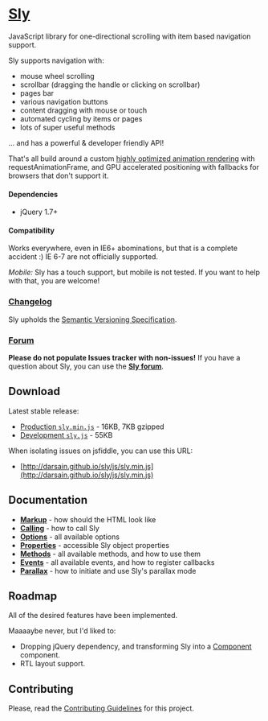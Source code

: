 # [Sly](http://darsa.in/sly)

JavaScript library for one-directional scrolling with item based navigation support.

Sly supports navigation with:

- mouse wheel scrolling
- scrollbar (dragging the handle or clicking on scrollbar)
- pages bar
- various navigation buttons
- content dragging with mouse or touch
- automated cycling by items or pages
- lots of super useful methods

... and has a powerful & developer friendly API!

That's all build around a custom [highly optimized animation rendering](http://i.imgur.com/nszjJBZ.png) with
requestAnimationFrame, and GPU accelerated positioning with fallbacks for browsers that don't support it.

#### Dependencies

- jQuery 1.7+

#### Compatibility

Works everywhere, even in IE6+ abominations, but that is a complete accident :) IE 6-7 are not officially supported.

*Mobile:* Sly has a touch support, but mobile is not tested. If you want to help with that, you are welcome!

### [Changelog](https://github.com/darsain/sly/wiki/Changelog)

Sly upholds the [Semantic Versioning Specification](http://semver.org/).

### [Forum](https://groups.google.com/d/forum/sly-js)

**Please do not populate Issues tracker with non-issues!** If you have a question about Sly, you can use the
**[Sly forum](https://groups.google.com/d/forum/sly-js)**.

## Download

Latest stable release:

- [Production `sly.min.js`](https://raw.github.com/darsain/sly/master/dist/sly.min.js) - 16KB, 7KB gzipped
- [Development `sly.js`](https://raw.github.com/darsain/sly/master/dist/sly.js) - 55KB

When isolating issues on jsfiddle, you can use this URL:

- [http://darsain.github.io/sly/js/sly.min.js](http://darsain.github.io/sly/js/sly.min.js)

## Documentation

- **[Markup](https://github.com/darsain/sly/wiki/Markup)** - how should the HTML look like
- **[Calling](https://github.com/darsain/sly/wiki/Calling)** - how to call Sly
- **[Options](https://github.com/darsain/sly/wiki/Options)** - all available options
- **[Properties](https://github.com/darsain/sly/wiki/Properties)** - accessible Sly object properties
- **[Methods](https://github.com/darsain/sly/wiki/Methods)** - all available methods, and how to use them
- **[Events](https://github.com/darsain/sly/wiki/Events)** - all available events, and how to register callbacks
- **[Parallax](https://github.com/darsain/sly/wiki/Parallax)** - how to initiate and use Sly's parallax mode

## Roadmap

All of the desired features have been implemented.

Maaaaybe never, but I'd liked to:

- Dropping jQuery dependency, and transforming Sly into a [Component](http://component.io/) component.
- RTL layout support.

## Contributing

Please, read the [Contributing Guidelines](CONTRIBUTING.md) for this project.
